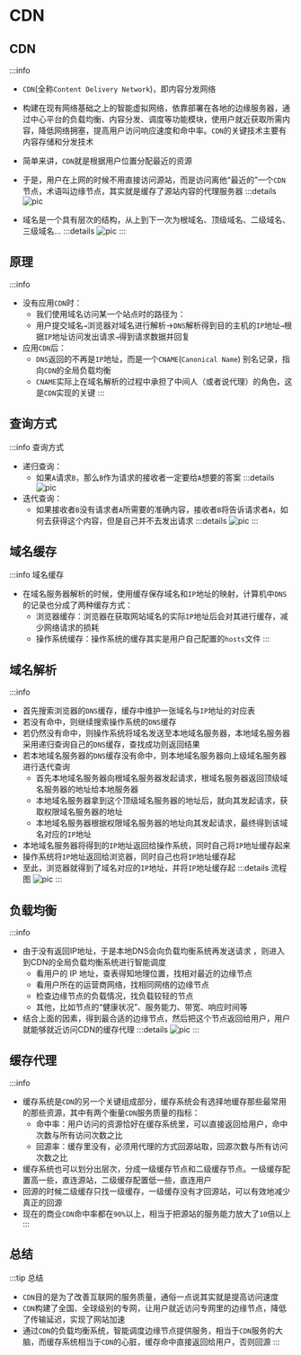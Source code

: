#  CDN


## CDN
:::info
- `CDN`(全称`Content Delivery Network`)，即内容分发网络
- 构建在现有网络基础之上的智能虚拟网络，依靠部署在各地的边缘服务器，通过中心平台的负载均衡、内容分发、调度等功能模块，使用户就近获取所需内容，降低网络拥塞，提高用户访问响应速度和命中率。`CDN`的关键技术主要有内容存储和分发技术
- 简单来讲，`CDN`就是根据用户位置分配最近的资源
- 于是，用户在上网的时候不用直接访问源站，而是访问离他“最近的”一个`CDN`节点，术语叫边缘节点，其实就是缓存了源站内容的代理服务器
  :::details
  ![pic](/cdn1.png)

- 域名是一个具有层次的结构，从上到下一次为根域名、顶级域名、二级域名、三级域名...
  :::details
  ![pic](/dns2.png)
:::



## 原理
:::info
- 没有应用`CDN`时：
  - 我们使用域名访问某一个站点时的路径为：
  - 用户提交域名`→`浏览器对域名进行解析→`DNS`解析得到目的主机的`IP`地址`→`根据`IP`地址访问发出请求`→`得到请求数据并回复
- 应用`CDN`后：
  - `DNS`返回的不再是`IP`地址，而是一个`CNAME`(`Canonical Name`) 别名记录，指向`CDN`的全局负载均衡
  - `CNAME`实际上在域名解析的过程中承担了中间人（或者说代理）的角色，这是`CDN`实现的关键
:::

## 查询方式
:::info 查询方式
- 递归查询：
  - 如果`A`请求`B`，那么`B`作为请求的接收者一定要给`A`想要的答案
  :::details
  ![pic](/dns3.png)
- 迭代查询：
  - 如果接收者`B`没有请求者`A`所需要的准确内容，接收者`B`将告诉请求者`A`，如何去获得这个内容，但是自己并不去发出请求
  :::details
  ![pic](/dns4.png "notice")
:::


## 域名缓存
:::info 域名缓存
  - 在域名服务器解析的时候，使用缓存保存域名和`IP`地址的映射，计算机中`DNS`的记录也分成了两种缓存方式：
    - 浏览器缓存：浏览器在获取网站域名的实际`IP`地址后会对其进行缓存，减少网络请求的损耗
    - 操作系统缓存：操作系统的缓存其实是用户自己配置的`hosts`文件
:::

## 域名解析
:::info
  - 首先搜索浏览器的`DNS`缓存，缓存中维护一张域名与`IP`地址的对应表
  - 若没有命中，则继续搜索操作系统的`DNS`缓存
  - 若仍然没有命中，则操作系统将域名发送至本地域名服务器，本地域名服务器采用递归查询自己的`DNS`缓存，查找成功则返回结果
  - 若本地域名服务器的`DNS`缓存没有命中，则本地域名服务器向上级域名服务器进行迭代查询
    - 首先本地域名服务器向根域名服务器发起请求，根域名服务器返回顶级域名服务器的地址给本地服务器
    - 本地域名服务器拿到这个顶级域名服务器的地址后，就向其发起请求，获取权限域名服务器的地址
    - 本地域名服务器根据权限域名服务器的地址向其发起请求，最终得到该域名对应的`IP`地址
  - 本地域名服务器将得到的`IP`地址返回给操作系统，同时自己将`IP`地址缓存起来
  - 操作系统将`IP`地址返回给浏览器，同时自己也将`IP`地址缓存起
  - 至此，浏览器就得到了域名对应的`IP`地址，并将`IP`地址缓存起
  :::details 流程图
  ![pic](/dns5.png "notice")
:::





## 负载均衡
:::info 
- 由于没有返回IP地址，于是本地DNS会向负载均衡系统再发送请求 ，则进入到CDN的全局负载均衡系统进行智能调度
  - 看用户的 IP 地址，查表得知地理位置，找相对最近的边缘节点
  - 看用户所在的运营商网络，找相同网络的边缘节点
  - 检查边缘节点的负载情况，找负载较轻的节点
  - 其他，比如节点的“健康状况”、服务能力、带宽、响应时间等
- 结合上面的因素，得到最合适的边缘节点，然后把这个节点返回给用户，用户就能够就近访问CDN的缓存代理
:::details
![pic](/cdn2.png "notice")
:::

## 缓存代理
:::info 
- 缓存系统是`CDN`的另一个关键组成部分，缓存系统会有选择地缓存那些最常用的那些资源，其中有两个衡量`CDN`服务质量的指标：
  - 命中率：用户访问的资源恰好在缓存系统里，可以直接返回给用户，命中次数与所有访问次数之比 
  - 回源率：缓存里没有，必须用代理的方式回源站取，回源次数与所有访问次数之比
- 缓存系统也可以划分出层次，分成一级缓存节点和二级缓存节点。一级缓存配置高一些，直连源站，二级缓存配置低一些，直连用户
- 回源的时候二级缓存只找一级缓存，一级缓存没有才回源站，可以有效地减少真正的回源
- 现在的商业`CDN`命中率都在`90%`以上，相当于把源站的服务能力放大了`10`倍以上
:::


## 总结
:::tip 总结
- `CDN`目的是为了改善互联网的服务质量，通俗一点说其实就是提高访问速度
- `CDN`构建了全国、全球级别的专网，让用户就近访问专网里的边缘节点，降低了传输延迟，实现了网站加速
- 通过`CDN`的负载均衡系统，智能调度边缘节点提供服务，相当于`CDN`服务的大脑，而缓存系统相当于`CDN`的心脏，缓存命中直接返回给用户，否则回源
:::
